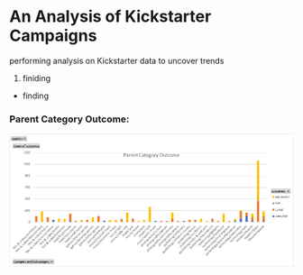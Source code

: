 # An Analysis of Kickstarter Campaigns
performing analysis on Kickstarter data to uncover trends
1. finiding
- finding
### Parent Category Outcome:
![](ParentCategoryOutcome.png)




